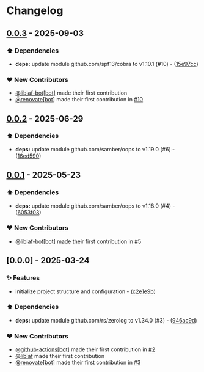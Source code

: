 # Changelog

## [0.0.3](https://github.com/liblaf/lollipop-go/compare/v0.0.2..v0.0.3) - 2025-09-03

### ⬆️ Dependencies

- **deps:** update module github.com/spf13/cobra to v1.10.1 (#10) - ([15e97cc](https://github.com/liblaf/lollipop-go/commit/15e97cc30d9db901beb13488a75795a2b24d3d7d))

### ❤️ New Contributors

- [@liblaf-bot[bot]](https://github.com/apps/liblaf-bot) made their first contribution
- [@renovate[bot]](https://github.com/apps/renovate) made their first contribution in [#10](https://github.com/liblaf/lollipop-go/pull/10)

## [0.0.2](https://github.com/liblaf/lollipop-go/compare/v0.0.1..v0.0.2) - 2025-06-29

### ⬆️ Dependencies

- **deps:** update module github.com/samber/oops to v1.19.0 (#6) - ([16ed590](https://github.com/liblaf/lollipop-go/commit/16ed59076e8cc7d5046c352ff188c16ba9c391e9))

## [0.0.1](https://github.com/liblaf/lollipop-go/compare/v0.0.0..v0.0.1) - 2025-05-23

### ⬆️ Dependencies

- **deps:** update module github.com/samber/oops to v1.18.0 (#4) - ([6053f03](https://github.com/liblaf/lollipop-go/commit/6053f03f960f66f0168c81e5d1c9951d768171a6))

### ❤️ New Contributors

- [@liblaf-bot[bot]](https://github.com/apps/liblaf-bot) made their first contribution in [#5](https://github.com/liblaf/lollipop-go/pull/5)

## [0.0.0] - 2025-03-24

### ✨ Features

- initialize project structure and configuration - ([c2e1e9b](https://github.com/liblaf/lollipop-go/commit/c2e1e9b969095764f137ecdacd1a7190f5499080))

### ⬆️ Dependencies

- **deps:** update module github.com/rs/zerolog to v1.34.0 (#3) - ([946ac9d](https://github.com/liblaf/lollipop-go/commit/946ac9dcfa106563760912aa69e33c2c4619f5e5))

### ❤️ New Contributors

- [@github-actions[bot]](https://github.com/apps/github-actions) made their first contribution in [#2](https://github.com/liblaf/lollipop-go/pull/2)
- [@liblaf](https://github.com/liblaf) made their first contribution
- [@renovate[bot]](https://github.com/apps/renovate) made their first contribution in [#3](https://github.com/liblaf/lollipop-go/pull/3)
